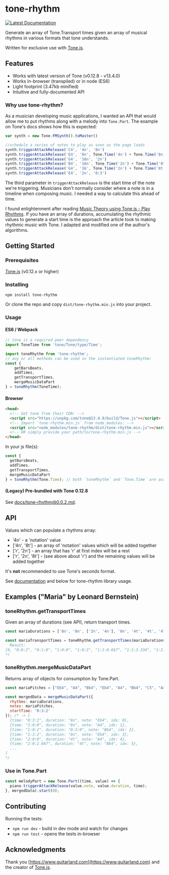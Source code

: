 # tone-rhythm

[![Latest Documentation](https://doxdox.org/images/badge-flat.svg)](https://doxdox.org/)

Generate an array of Tone.Transport times given an array of musical rhythms in
various formats that tone understands.

Written for exclusive use with [Tone.js](https://tonejs.github.io/).

## Features

- Works with latest version of Tone (v0.12.8 - v13.4.0)
- Works in-browser (transpiled) or in node (ES6)
- Light footprint (3.47kb minified)
- Intuitive and fully-documented API

### Why use tone-rhythm?

As a musician developing music applications, I wanted an API that would allow me to put rhythms along with a melody into `Tone.Part`. The example on Tone's docs shows how this is expected:

```js
var synth = new Tone.FMSynth().toMaster()

//schedule a series of notes to play as soon as the page loads
synth.triggerAttackRelease('C4', '4n', '8n')
synth.triggerAttackRelease('E4', '8n', Tone.Time('4n') + Tone.Time('8n'))
synth.triggerAttackRelease('G4', '16n', '2n')
synth.triggerAttackRelease('B4', '16n', Tone.Time('2n') + Tone.Time('8t'))
synth.triggerAttackRelease('G4', '16', Tone.Time('2n') + Tone.Time('8t')*2)
synth.triggerAttackRelease('E4', '2n', '0:3')
```

The third parameter in `triggerAttackRelease` is the start time of the note we're triggering. Musicians don't normally consider where a note is in a timeline when composing music. I needed a way to calculate this ahead of time.

I found enlightenment after reading [Music Theory using Tone.js - Play Rhythms](https://www.guitarland.com/MusicTheoryWithToneJS/PlayRhythms.html). If you have an array of durations, accumulating the rhythmic values to generate a start time is the approach the article took to making rhythmic music with Tone. I adapted and modified one of the author's algorithms.

## Getting Started

### Prerequisites

[Tone.js](https://tonejs.github.io/) (v0.12.x or higher)

### Installing

`npm install tone-rhythm`

Or clone the repo and copy `dist/tone-rhythm.min.js` into your project.

### Usage

#### ES6 / Webpack

```js
// tone is a required peer dependency
import ToneTime from 'tone/Tone/type/Time';

import toneRhythm from 'tone-rhythm';
// any or all methods can be used in the instantiated toneRhythm:
const {
    getBarsBeats,
    addTimes,
    getTransportTimes,
    mergeMusicDataPart
} = toneRhythm(ToneTime);
```

#### Browser

```html
<head>
  <!-- Get tone from their CDN: -->
  <script src="https://unpkg.com/tone@13.4.9/build/Tone.js"></script>
  <!-- Import `tone-rhythm.min.js` from node_modules: -->
  <script src="node_modules/tone-rhythm/dist/tone-rhythm.min.js"></script>
  <!-- OR simply provide your path/to/tone-rhythm.min.js -->
</head>
```

In your js file(s):

```js
const {
  getBarsBeats,
  addTimes,
  getTransportTimes,
  mergeMusicDataPart
} = toneRhythm(Tone.Time); // both `toneRhythm` and `Tone.Time` are available globally
```

#### (Legacy) Pre-bundled with Tone 0.12.8

See [docs/tone-rhythm@0.0.2.md](docs/tone-rhythm@0.0.2.md).

## API

Values which can populate a rhythms array:

- '4n' - a 'notation' value
- ['4n', '8t'] - an array of 'notation' values which will be added together
- ['r', '2n'] - an array that has 'r' at first index will be a rest
- ['r', '2n', '8t'] - (see above about 'r') and the remaining values
                     will be added together

It's **not** recommended to use Tone's seconds format.

See [documentation](docs/tone-rhythm@latest.md) and below for tone-rhythm library usage.

## Examples ("Maria" by Leonard Bernstein)

### toneRhythm.getTransportTimes

Given an array of durations (see API), return transport times.

```js
const mariaDurations = ['8n', '8n', ['2n', '4n'], '8n', '4t', '4t', '4t', '4t', '4t', '4t', '8n', ['2n', '4n'], '8n', '8n', '8n', '8n', '8n', ['4n', '8n'], '8n', '8n', '8n', '8n', '8n', '4n', '4n', ['2n', '4n', '8n'], '8n', '8n', ['2n', '4n'], '8n', '4t', '4t', '4t', '4t', '4t', '4t', '8n', ['2n', '4n'], '8n', '8n', '8n', '8n', '8n', ['4n', '8n'], '8n', '8n', '8n', '8n', '8n', '4n', '4n', ['2n', '4n', '8n']];

const mariaTransportTimes = toneRhythm.getTransportTimes(mariaDurations); /* ->
  Result:
[0, "0:0:2", "0:1:0", "1:0:0", "1:0:2", "1:1:0.667", "1:1:3.334", "1:2:2", "1:3:0.667", "1:3:3.334", "2:0:2", "2:1:0", "3:0:0", "3:0:2", "3:1:0", "3:1:2", "3:2:0", "3:2:2", "4:0:0", "4:0:2", "4:1:0", "4:1:2", "4:2:0", "4:2:2", "4:3:2", "5:0:2", "6:0:0", "6:0:2", "6:1:0", "7:0:0", "7:0:2", "7:1:0.667", "7:1:3.334", "7:2:2", "7:3:0.667", "7:3:3.334", "8:0:2", "8:1:0", "9:0:0", "9:0:2", "9:1:0", "9:1:2", "9:2:0", "9:2:2", "10:0:0", "10:0:2", "10:1:0", "10:1:2", "10:2:0", "10:2:2", "10:3:2", "11:0:2"]
*/
```

### toneRhythm.mergeMusicDataPart

Returns array of objects for consumption by Tone.Part.

```js
const mariaPitches = ["Eb4", "A4", "Bb4", "Eb4", "A4", "Bb4", "C5", "A4", "Bb4", "C5", "A4", "Bb4", "Bb4", "A4", "G4", "F4", "Eb4", "F4", "Bb4", "Ab4", "G4", "F4", "Eb4", "F4", "Eb4", "G4", "Eb4", "A4", "Bb4", "Eb4", "A4", "Bb4", "C5", "A4", "Bb4", "C5", "D5", "Bb4", "D5", "Eb5", "D5", "C5", "Bb4", "D5", "D5", "Eb5", "D5", "C5", "Bb4", "D5", "Eb5", "F5"];

const mergedData = mergeMusicDataPart({
  rhythms: mariaDurations,
  notes: mariaPitches,
  startTime: '0:3:2'
}); /* -> [
  {time: "0:3:2", duration: "8n", note: "Eb4", idx: 0},
  {time: "1:0:0", duration: "8n", note: "A4", idx: 1},
  {time: "1:0:2", duration: "0:3:0", note: "Bb4", idx: 2},
  {time: "1:3:2", duration: "8n", note: "Eb4", idx: 3},
  {time: "2:0:0", duration: "4t", note: "A4", idx: 4},
  {time: "2:0:2.667", duration: "4t", note: "Bb4", idx: 5},
  ...
]
*/
```

### Use in Tone.Part

```js
const melodyPart = new Tone.Part((time, value) => {
  piano.triggerAttackRelease(value.note, value.duration, time);
}, mergedData).start(0);
```

## Contributing

Running the tests:

- `npm run dev` - build in dev mode and watch for changes
- `npm run test` - opens the tests in-browser

## Acknowledgments

Thank you [https://www.guitarland.com](https://www.guitarland.com) and the creator of [Tone.js](https://tonejs.github.io/).
